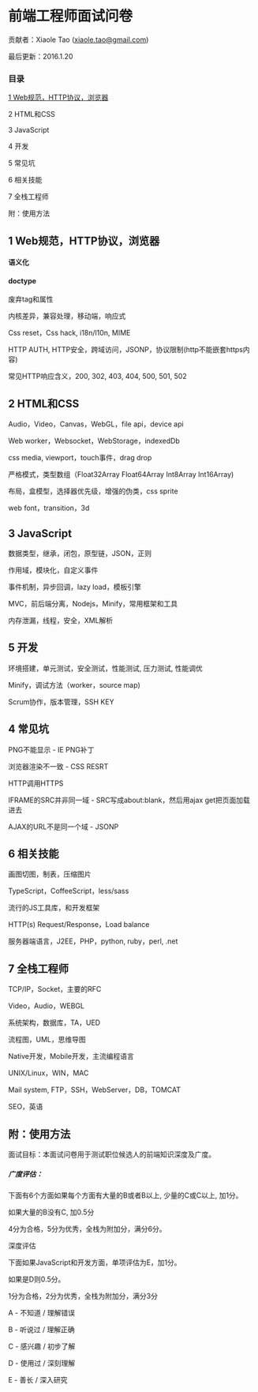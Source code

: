 # 前端工程师面试问卷

贡献者：Xiaole Tao (xiaole.tao@gmail.com)

最后更新：2016.1.20



### 目录

[1 Web规范，HTTP协议，浏览器](1_Web规范，HTTP协议，浏览器)

2 HTML和CSS

3 JavaScript

4 开发

5 常见坑

6 相关技能

7 全栈工程师

附：使用方法





## 1 Web规范，HTTP协议，浏览器

#### 语义化



#### doctype

废弃tag和属性

内核差异，兼容处理，移动端，响应式

Css reset，Css hack, i18n/l10n, MIME

HTTP AUTH, HTTP安全，跨域访问，JSONP，协议限制(http不能嵌套https内容)

常见HTTP响应含义，200, 302, 403, 404, 500, 501, 502

## 2 HTML和CSS

Audio，Video，Canvas，WebGL，file api，device api

Web worker，Websocket，WebStorage，indexedDb

css media, viewport，touch事件，drag drop

严格模式，类型数组（Float32Array Float64Array Int8Array Int16Array)

布局，盒模型，选择器优先级，增强的伪类，css sprite

web font，transition，3d

## 3 JavaScript

数据类型，继承，闭包，原型链，JSON，正则

作用域，模块化，自定义事件

事件机制，异步回调，lazy load，模板引擎

MVC，前后端分离，Nodejs，Minify，常用框架和工具

内存泄漏，线程，安全，XML解析

## 5 开发

环境搭建，单元测试，安全测试，性能测试, 压力测试, 性能调优

Minify，调试方法（worker，source map)

Scrum协作，版本管理，SSH KEY

## 4 常见坑

PNG不能显示 - IE PNG补丁

浏览器渲染不一致 - CSS RESRT

HTTP调用HTTPS

IFRAME的SRC并非同一域 - SRC写成about:blank，然后用ajax get把页面加载进去

AJAX的URL不是同一个域 - JSONP

## 6 相关技能

画图切图，制表，压缩图片

TypeScript，CoffeeScript，less/sass

流行的JS工具库，和开发框架

HTTP(s) Request/Response，Load balance

服务器端语言，J2EE，PHP，python, ruby，perl, .net

## 7 全栈工程师

TCP/IP，Socket，主要的RFC

Video，Audio，WEBGL

系统架构，数据库，TA，UED

流程图，UML，思维导图

Native开发，Mobile开发，主流编程语言

UNIX/Linux，WIN，MAC

Mail system, FTP，SSH，WebServer，DB，TOMCAT

SEO，英语





## 附：使用方法

面试目标：本面试问卷用于测试职位候选人的前端知识深度及广度。

##### 广度评估：

下面有6个方面如果每个方面有大量的B或者B以上, 少量的C或C以上, 加1分。

如果大量的B没有C, 加0.5分

4分为合格，5分为优秀，全栈为附加分，满分6分。

深度评估

下面如果JavaScript和开发方面，单项评估为E，加1分。

如果是D则0.5分。

1分为合格，2分为优秀，全栈为附加分，满分3分

A - 不知道 / 理解错误

B - 听说过 / 理解正确

C - 感兴趣 / 初步了解

D - 使用过 / 深刻理解

E - 善长 / 深入研究
